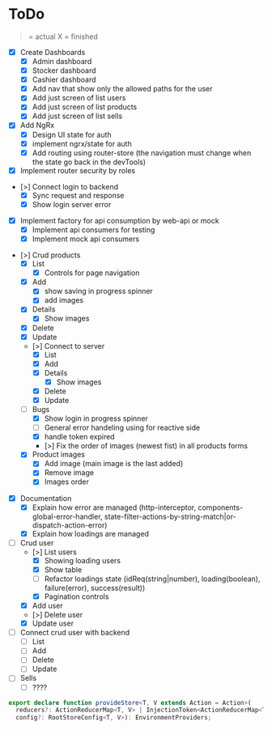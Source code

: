 # ToDo

> = actual
X = finished

- [X] Create Dashboards
  - [X] Admin dashboard
  - [X] Stocker dashboard
  - [X] Cashier dashboard
  - [X] Add nav that show only the allowed paths for the user
  - [X] Add just screen of list users
  - [X] Add just screen of list products
  - [X] Add just screen of list sells
- [X] Add NgRx
  - [X] Design UI state for auth
  - [X] implement ngrx/state for auth
  - [X] Add routing using router-store (the navigation must change when the state go back in the devTools)
- [X] Implement router security by roles
- [>] Connect login to backend
  - [X] Sync request and response
  - [X] Show login server error
- [X] Implement factory for api consumption by web-api or mock
  - [X] Implement api consumers for testing
  - [X] Implement mock api consumers
- [>] Crud products
  - [X] List
    - [X] Controls for page navigation
  - [X] Add
    - [X] show saving in progress spinner
    - [X] add images
  - [X] Details
    - [X] Show images
  - [X] Delete
  - [X] Update
  - [>] Connect to server
    - [X] List
    - [X] Add
    - [X] Details
      - [X] Show images
    - [X] Delete
    - [X] Update
  - [ ] Bugs
    - [X] Show login in progress spinner
    - [ ] General error handeling using for reactive side
    - [X] handle token expired
    - [>] Fix the order of images (newest fist) in all products forms
  - [X] Product images
    - [X] Add image (main image is the last added)
    - [X] Remove image
    - [X] Images order
- [X] Documentation
  - [X] Explain how error are managed (http-interceptor, components-global-error-handler, state-filter-actions-by-string-match|or-dispatch-action-error)
  - [X] Explain how loadings are managed
- [ ] Crud user
  - [>] List users
    - [X] Showing loading users
    - [X] Show table
    - [ ] Refactor loadings state (idReq(string|number), loading(boolean), failure(error), success(result))
    - [X] Pagination controls
  - [X] Add user
  - [>] Delete user
  - [X] Update user
- [ ] Connect crud user with backend
  - [ ] List
  - [ ] Add
  - [ ] Delete
  - [ ] Update
- [ ] Sells
  - [ ] ????

```ts
export declare function provideStore<T, V extends Action = Action>(
  reducers?: ActionReducerMap<T, V> | InjectionToken<ActionReducerMap<T, V>>,
  config?: RootStoreConfig<T, V>): EnvironmentProviders;
```
